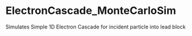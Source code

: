 # ElectronCascade_MonteCarloSim
Simulates Simple 1D Electron Cascade for incident particle into lead block
